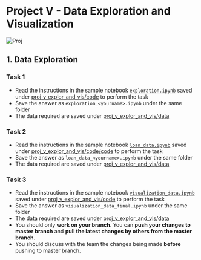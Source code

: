# Project V - Data Exploration and Visualization
![Proj](https://img.shields.io/badge/proj-wip-yellowgreen.svg)

## 1. Data Exploration
### Task 1
- Read the instructions in the sample notebook [`exploration.ipynb`](./code/exploration.ipynb) saved under [proj_v_explor_and_vis/code](./code) to perform the task
- Save the answer as `exploration_<yourname>.ipynb` under the same folder
- The data required are saved under [proj_v_explor_and_vis/data](./data)

### Task 2
- Read the instructions in the sample notebook [`loan_data.ipynb`](./code/loan_data.ipynb) saved under [proj_v_explor_and_vis/code/code](./code) to perform the task
- Save the answer as `loan_data_<yourname>.ipynb` under the same folder
- The data required are saved under [proj_v_explor_and_vis/data](./data)

### Task 3
- Read the instructions in the sample notebook [`visualization_data.ipynb`](./code/visualization_data.ipynb) saved under [proj_v_explor_and_vis/code](./code) to perform the task
- Save the answer as `visualization_data_final.ipynb` under the same folder
- The data required are saved under [proj_v_explor_and_vis/data](./data)
- You should only **work on your branch**. You can **push your changes to master branch** and **pull the latest changes by others from the master branch**.
- You should discuss with the team the changes being made **before** pushing to master branch.